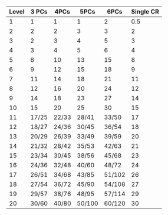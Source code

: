 | Level | 3 PCs | 4PCs  | 5PCs   | 6PCs   | Single CR |
| ----- | ----- | ----- | ------ | ------ | --------- |
| 1     | 1     | 1     | 1      | 2      | 0.5       |
| 2     | 2     | 2     | 3      | 3      | 2         |
| 3     | 2     | 3     | 4      | 5      | 3         |
| 4     | 3     | 4     | 5      | 6      | 4         |
| 5     | 8     | 10    | 13     | 15     | 8         |
| 6     | 9     | 12    | 15     | 18     | 9         |
| 7     | 11    | 14    | 18     | 21     | 11        |
| 8     | 12    | 16    | 20     | 24     | 12        |
| 9     | 14    | 18    | 23     | 27     | 14        |
| 10    | 15    | 20    | 25     | 30     | 15        |
| 11    | 17/25 | 22/33 | 28/41  | 33/50  | 17        |
| 12    | 18/27 | 24/36 | 30/45  | 36/54  | 18        |
| 13    | 20/29 | 26/39 | 33/49  | 39/59  | 20        |
| 14    | 21/32 | 28/42 | 35/53  | 42/63  | 21        |
| 15    | 23/34 | 30/45 | 38/56  | 45/68  | 23        |
| 16    | 24/36 | 32/48 | 40/60  | 48/72  | 24        |
| 17    | 26/51 | 34/68 | 43/85  | 51/102 | 26        |
| 18    | 27/54 | 36/72 | 45/90  | 54/108 | 27        |
| 19    | 29/57 | 38/76 | 48/95  | 57/114 | 29        |
| 20    | 30/60 | 40/80 | 50/100 | 60/120 | 30        |
